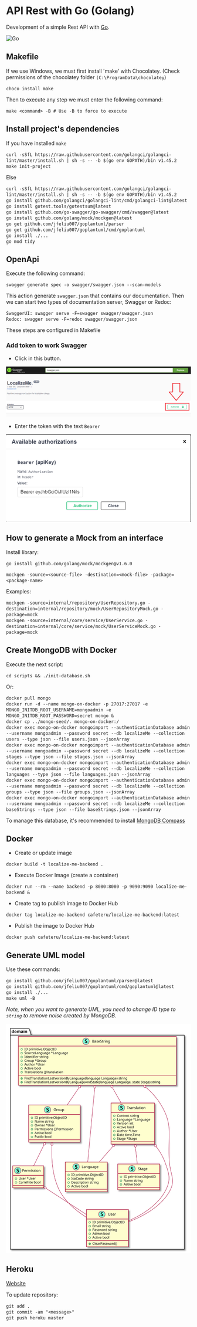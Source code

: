 # API Rest with Go (Golang)

Development of a simple Rest API with [Go](https://golang.org/).

![Go](https://img.shields.io/badge/Golang-1.18-blue.svg?logo=go&longCache=true&style=flat)

## Makefile

If we use Windows, we must first install 'make' with Chocolatey. (Check permissions of the chocolatey
folder `(C:\ProgramData\chocolatey`)

```shell
choco install make
```

Then to execute any step we must enter the following command:

```shell
make <command> -B # Use -B to force to execute
```

## Install project's dependencies

If you have installed `make`

```shell
curl -sSfL https://raw.githubusercontent.com/golangci/golangci-lint/master/install.sh | sh -s -- -b $(go env GOPATH)/bin v1.45.2
make init-project
```

Else

```shell
curl -sSfL https://raw.githubusercontent.com/golangci/golangci-lint/master/install.sh | sh -s -- -b $(go env GOPATH)/bin v1.45.2
go install github.com/golangci/golangci-lint/cmd/golangci-lint@latest
go install gotest.tools/gotestsum@latest
go install github.com/go-swagger/go-swagger/cmd/swagger@latest
go install github.com/golang/mock/mockgen@latest
go get github.com/jfeliu007/goplantuml/parser
go get github.com/jfeliu007/goplantuml/cmd/goplantuml
go install ./...
go mod tidy
```

## OpenApi

Execute the following command:

```shell
swagger generate spec -o swagger/swagger.json --scan-models
```

This action generate `swagger.json` that contains our documentation. Then we can start two types of documentation
server, Swagger or Redoc:

```shell
SwaggerUI: swagger serve -F=swagger swagger/swagger.json
Redoc: swagger serve -F=redoc swagger/swagger.json
```

These steps are configured in Makefile

### Add token to work Swagger

- Click in this button.

![swagger_authorization_button.png](assets/img/swagger_authorization_button.png)

- Enter the token with the text `Bearer`

![swagger_available_authorizations](assets/img/swagger_available_authorizations.png)

## How to generate a Mock from an interface

Install library:

```shell
go install github.com/golang/mock/mockgen@v1.6.0
```

```shell
mockgen -source=<source-file> -destination=<mock-file> -package=<package-name>
```

Examples:

```shell
mockgen -source=internal/repository/UserRepository.go -destination=internal/repository/mock/UserRepositoryMock.go -package=mock
mockgen -source=internal/core/service/UserService.go -destination=internal/core/service/mock/UserServiceMock.go -package=mock
```

## Create MongoDB with Docker

Execute the next script:

```shell
cd scripts && ./init-database.sh 
```

Or:

```shell
docker pull mongo
docker run -d --name mongo-on-docker -p 27017:27017 -e MONGO_INITDB_ROOT_USERNAME=mongoadmin -e MONGO_INITDB_ROOT_PASSWORD=secret mongo &
docker cp ../mongo-seed/. mongo-on-docker:/
docker exec mongo-on-docker mongoimport --authenticationDatabase admin --username mongoadmin --password secret --db localizeMe --collection users --type json --file users.json --jsonArray
docker exec mongo-on-docker mongoimport --authenticationDatabase admin --username mongoadmin --password secret --db localizeMe --collection stages --type json --file stages.json --jsonArray
docker exec mongo-on-docker mongoimport --authenticationDatabase admin --username mongoadmin --password secret --db localizeMe --collection languages --type json --file languages.json --jsonArray
docker exec mongo-on-docker mongoimport --authenticationDatabase admin --username mongoadmin --password secret --db localizeMe --collection groups --type json --file groups.json --jsonArray
docker exec mongo-on-docker mongoimport --authenticationDatabase admin --username mongoadmin --password secret --db localizeMe --collection baseStrings --type json --file baseStrings.json --jsonArray
```

To manage this database, it's recommended to install [MongoDB Compass](https://www.mongodb.com/try/download/compass)

## Docker

- Create or update image

```shell
docker build -t localize-me-backend .
```

- Execute Docker Image (create a container)

```shell
docker run --rm --name backend -p 8080:8080 -p 9090:9090 localize-me-backend &
```

- Create tag to publish image to Docker Hub

```shell
docker tag localize-me-backend cafeteru/localize-me-backend:latest
```

- Publish the image to Docker Hub

```shell
docker push cafeteru/localize-me-backend:latest
```

## Generate UML model

Use these commands:

```shell
go install github.com/jfeliu007/goplantuml/parser@latest
go install github.com/jfeliu007/goplantuml/cmd/goplantuml@latest
go install ./...
make uml -B
```

_Note, when you want to generate UML, you need to change ID type to `string` to remove noise created by MongoDB._

![Uml Diagram](assets/dist/UmlDiagram.svg)

## Heroku

[Website](https://localize-me-uniovi.herokuapp.com)

To update repository:

```shell
git add .
git commit -am "<message>"
git push heroku master
```
